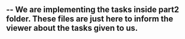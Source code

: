 --
We are implementing the tasks inside part2 folder.
These files are just here to inform the viewer about the tasks given to us.
--
